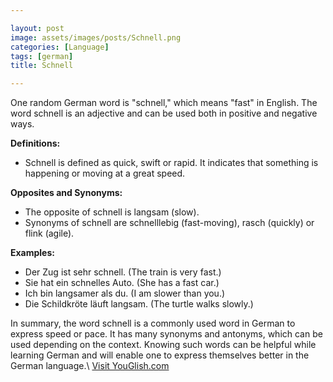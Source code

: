 ```yaml
---

layout: post
image: assets/images/posts/Schnell.png
categories: [Language]
tags: [german]
title: Schnell

---
```


One random German word is "schnell," which means "fast" in English. The word schnell is an adjective and can be used both in positive and negative ways.

**Definitions:**

- Schnell is defined as quick, swift or rapid. It indicates that something is happening or moving at a great speed. 

**Opposites and Synonyms:**

- The opposite of schnell is langsam (slow).
- Synonyms of schnell are schnelllebig (fast-moving), rasch (quickly) or flink (agile).

**Examples:**

- Der Zug ist sehr schnell. (The train is very fast.)
- Sie hat ein schnelles Auto. (She has a fast car.)
- Ich bin langsamer als du. (I am slower than you.)
- Die Schildkröte läuft langsam. (The turtle walks slowly.)

In summary, the word schnell is a commonly used word in German to express speed or pace. It has many synonyms and antonyms, which can be used depending on the context. Knowing such words can be helpful while learning German and will enable one to express themselves better in the German language.\ <a id="yg-widget-0" class="youglish-widget" data-query="Schnell" data-lang="german" data-components="8412" data-auto-start="0" data-bkg-color="theme_light" data-title="How%20to%20pronounce%20Schnell%20in%20German"  rel="nofollow" href="https://youglish.com">Visit YouGlish.com</a><script async src="https://youglish.com/public/emb/widget.js" charset="utf-8"></script>